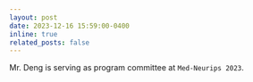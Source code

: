 ```yaml
---
layout: post
date: 2023-12-16 15:59:00-0400
inline: true
related_posts: false
---
```


Mr. Deng is serving as program committee at `Med-Neurips 2023`.
